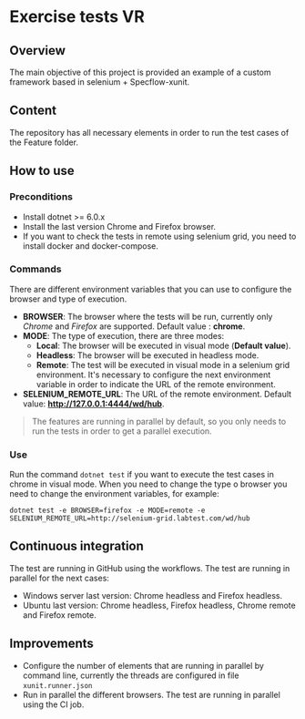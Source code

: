 # Exercise tests VR

## Overview

The main objective of this project is provided an example of a custom framework based in selenium + Specflow-xunit.

## Content

The repository has all necessary elements in order to run the test cases of the Feature folder.

## How to use

### Preconditions

- Install dotnet >= 6.0.x
- Install the last version Chrome and Firefox browser.
- If you want to check the tests in remote using selenium grid, you need to install docker and docker-compose.

### Commands

There are different environment variables that you can use to configure the browser and type of execution.

- **BROWSER**: The browser where the tests will be run, currently only _Chrome_ and _Firefox_ are supported. Default value : **chrome**.
- **MODE**: The type of execution, there are three modes:
  - **Local**: The browser will be executed in visual mode (**Default value**).
  - **Headless**: The browser will be executed in headless mode.
  - **Remote**: The test will be executed in visual mode in a selenium grid environment. It's necessary to configure the next environment variable in order to indicate the URL of the remote environment.
- **SELENIUM_REMOTE_URL**: The URL of the remote environment. Default value: **http://127.0.0.1:4444/wd/hub**.

> The features are running in parallel by default, so you only needs to run the tests in order to get a parallel execution.

### Use

Run the command `dotnet test` if you want to execute the test cases in chrome in visual mode. When you need to change the type o browser you need to change the environment variables, for example:

`dotnet test -e BROWSER=firefox -e MODE=remote -e SELENIUM_REMOTE_URL=http://selenium-grid.labtest.com/wd/hub`

## Continuous integration

The test are running in GitHub using the workflows. The test are running in parallel for the next cases:

- Windows server last version: Chrome headless and Firefox headless.
- Ubuntu last version: Chrome headless, Firefox headless, Chrome remote and Firefox remote.

## Improvements

- Configure the number of elements that are running in parallel by command line, currently the threads are configured in file `xunit.runner.json`
- Run in parallel the different browsers. The test are running in parallel using the CI job.

